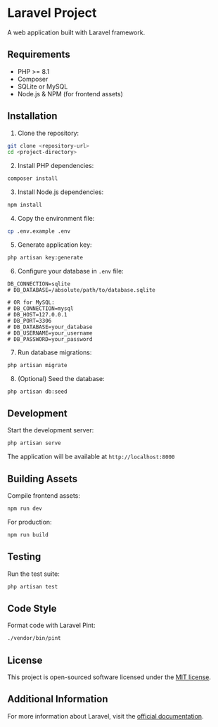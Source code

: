 # Laravel Project

A web application built with Laravel framework.

## Requirements

- PHP >= 8.1
- Composer
- SQLite or MySQL
- Node.js & NPM (for frontend assets)

## Installation

1. Clone the repository:
```bash
git clone <repository-url>
cd <project-directory>
```

2. Install PHP dependencies:
```bash
composer install
```

3. Install Node.js dependencies:
```bash
npm install
```

4. Copy the environment file:
```bash
cp .env.example .env
```

5. Generate application key:
```bash
php artisan key:generate
```

6. Configure your database in `.env` file:
```env
DB_CONNECTION=sqlite
# DB_DATABASE=/absolute/path/to/database.sqlite

# OR for MySQL:
# DB_CONNECTION=mysql
# DB_HOST=127.0.0.1
# DB_PORT=3306
# DB_DATABASE=your_database
# DB_USERNAME=your_username
# DB_PASSWORD=your_password
```

7. Run database migrations:
```bash
php artisan migrate
```

8. (Optional) Seed the database:
```bash
php artisan db:seed
```

## Development

Start the development server:
```bash
php artisan serve
```

The application will be available at `http://localhost:8000`

## Building Assets

Compile frontend assets:
```bash
npm run dev
```

For production:
```bash
npm run build
```

## Testing

Run the test suite:
```bash
php artisan test
```

## Code Style

Format code with Laravel Pint:
```bash
./vendor/bin/pint
```

## License

This project is open-sourced software licensed under the [MIT license](https://opensource.org/licenses/MIT).

## Additional Information

For more information about Laravel, visit the [official documentation](https://laravel.com/docs).
